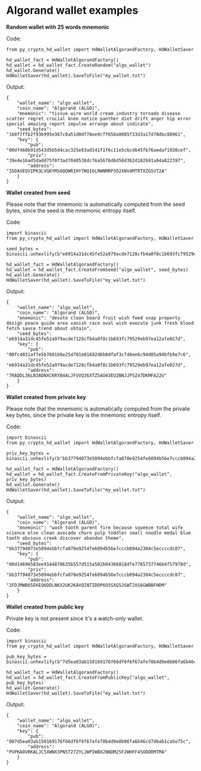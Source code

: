 # Algorand wallet examples

**Random wallet with 25 words mnemonic**

Code:

    from py_crypto_hd_wallet import HdWalletAlgorandFactory, HdWalletSaver

    hd_wallet_fact = HdWalletAlgorandFactory()
    hd_wallet = hd_wallet_fact.CreateRandom("algo_wallet")
    hd_wallet.Generate()
    HdWalletSaver(hd_wallet).SaveToFile("my_wallet.txt")

Output:

    {
        "wallet_name": "algo_wallet",
        "coin_name": "Algorand (ALGO)",
        "mnemonic": "tissue wire world cream industry tornado disease scatter regret crucial knee notice panther diet drift anger hip error special amazing report impulse arrange about indicate",
        "seed_bytes": "160f7ffb2f93b995e367c0a51d0df76ee9cff658a8085f33d3a17d70dbc88961",
        "key": {
            "pub": "00df460b91d543d5b5d4cac325e83ad141f1f6c11e5c6cd645fb76aedaf1938cef",
            "priv": "39e4e16ad5dadd75f0f3ad7040538dc76a5676d6d58d362d182b91a04a822397",
            "address": "35DAXEOVIPK3LVGKYMS6QOWRIHY7NQI6LRWNMRP3O2XNV4MTRTXZG5VT2A"
        }
    }

**Wallet created from seed**

Please note that the mnemonic is automatically computed from the seed bytes, since the seed is the mnemonic entropy itself.

Code:

    import binascii
    from py_crypto_hd_wallet import HdWalletAlgorandFactory, HdWalletSaver

    seed_bytes = binascii.unhexlify(b"e6914a31dc45fe52a979acde7128cfb4a0f8c1b693fc79529eb97ea12afe027d")

    hd_wallet_fact = HdWalletAlgorandFactory()
    hd_wallet = hd_wallet_fact.CreateFromSeed("algo_wallet", seed_bytes)
    hd_wallet.Generate()
    HdWalletSaver(hd_wallet).SaveToFile("my_wallet.txt")

Output:

    {
        "wallet_name": "algo_wallet",
        "coin_name": "Algorand (ALGO)",
        "mnemonic": "devote clean board fruit wish feed snap property design peace guide area vanish race oval wish execute junk fresh blood fetch sauce trend about obtain",
        "seed_bytes": "e6914a31dc45fe52a979acde7128cfb4a0f8c1b693fc79529eb97ea12afe027d",
        "key": {
            "pub": "00fc4031af7e5b7601b6e254701e01692d6b0dfaf3cf40ee6c94d05a94bfb9e7c6",
            "priv": "e6914a31dc45fe52a979acde7128cfb4a0f8c1b693fc79529eb97ea12afe027d",
            "address": "7RADDL36LN3ADNXCKRYB4ALJFVVQ36XTZ5AO43EU2BNJJP5Z47DKMFA22U"
        }
    }

**Wallet created from private key**

Please note that the mnemonic is automatically computed from the private key bytes, since the private key is the mnemonic entropy itself.

Code:

    import binascii
    from py_crypto_hd_wallet import HdWalletAlgorandFactory, HdWalletSaver

    priv_key_bytes = binascii.unhexlify(b"bb37794073e5094ebbfcfa070e9254fe6094b56e7cccb094a2304c5eccccdc07")

    hd_wallet_fact = HdWalletAlgorandFactory()
    hd_wallet = hd_wallet_fact.CreateFromPrivateKey("algo_wallet", priv_key_bytes)
    hd_wallet.Generate()
    HdWalletSaver(hd_wallet).SaveToFile("my_wallet.txt")

Output:

    {
        "wallet_name": "algo_wallet",
        "coin_name": "Algorand (ALGO)",
        "mnemonic": "wash tooth parent fire because squeeze total wife science else clean avocado churn pulp toddler small noodle medal blue tooth obvious creek discover abandon theme",
        "seed_bytes": "bb37794073e5094ebbfcfa070e9254fe6094b56e7cccb094a2304c5eccccdc07",
        "key": {
            "pub": "00d14696583ee9144878635b557d515a502b04366818dfe7765737746b4f57978d",
            "priv": "bb37794073e5094ebbfcfa070e9254fe6094b56e7cccb094a2304c5eccccdc07",
            "address": "2FDJMWB65EKEQ6DDLNKX2UK2KAVQINTIDDP6O5SXG52GWT2XS6GWBBFHDM"
        }
    }

**Wallet created from public key**

Private key is not present since it's a watch-only wallet.

Code:

    import binascii
    from py_crypto_hd_wallet import HdWalletAlgorandFactory, HdWalletSaver

    pub_key_bytes = binascii.unhexlify(b"7d5ea03ab150169176f66df6f6f67afe70b4d9e8b06fa6b46cd74bab1ca5e75c")

    hd_wallet_fact = HdWalletAlgorandFactory()
    hd_wallet = hd_wallet_fact.CreateFromPublicKey("algo_wallet", pub_key_bytes)
    hd_wallet.Generate()
    HdWalletSaver(hd_wallet).SaveToFile("my_wallet.txt")

Output:

    {
        "wallet_name": "algo_wallet",
        "coin_name": "Algorand (ALGO)",
        "key": {
            "pub": "007d5ea03ab150169176f66df6f6f67afe70b4d9e8b06fa6b46cd74bab1ca5e75c",
            "address": "PVPKAOVRKALJC5XWNX3PN5T27ZYLJWPIWBX2NNDM25F2WHFF45ODDRMTMA"
        }
    }
